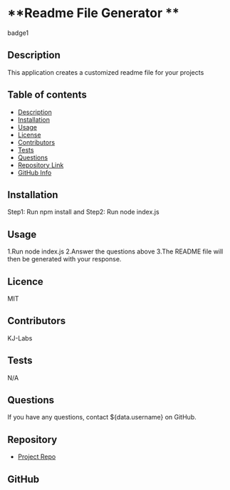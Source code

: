 
# **Readme File Generator **
badge1

## Description 

 This application creates a customized readme file for your projects

## Table of contents

- [Description](#Desc)
- [Installation](#Install)
- [Usage](#Usage)
- [License](#license)
- [Contributors](#Contributors)
- [Tests](#Tests)
- [Questions](#Questions)
- [Repository Link](#Repository)
- [GitHub Info](#GitHub) 


## Installation

 Step1: Run npm install and Step2: Run node index.js

## Usage

1.Run node index.js 2.Answer the questions above 3.The README file will then be generated with your response.

## Licence

MIT

## Contributors

KJ-Labs

## Tests

N/A

## Questions

If you have any questions, contact ${data.username} on GitHub.

## Repository

- [Project Repo](Readme-File-Generator)

## GitHub



